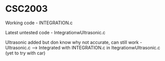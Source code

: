 # CSC2003

Working code - INTEGRATION.c

Latest untested code - IntegrationwUltrasonic.c

Ultrasonic added but don know why not accurate, can still work - Ultrasonic.c --> Integrated with INTEGRATION.c in ItegrationwUltrasonic.c (yet to try with car)
